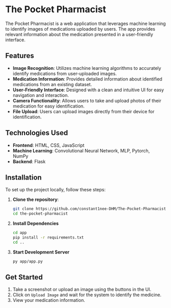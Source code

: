 # The Pocket Pharmacist

The Pocket Pharmacist is a web application that leverages machine learning to identify images of medications uploaded by users. The app provides relevant information about the medication presented in a user-friendly interface.

## Features

- **Image Recognition**: Utilizes machine learning algorithms to accurately identify medications from user-uploaded images.
- **Medication Information**: Provides detailed information about identified medications from an existing dataset.
- **User-Friendly Interface**: Designed with a clean and intuitive UI for easy navigation and interaction.
- **Camera Functionality**: Allows users to take and upload photos of their medication for easy identification.
- **File Upload**: Users can upload images directly from their device for identification.

## Technologies Used

- **Frontend**: HTML, CSS, JavaScript
- **Machine Learning**: Convolutional Neural Network, MLP, Pytorch, NumPy
- **Backend**: Flask

## Installation

To set up the project locally, follow these steps:

1. **Clone the repository**:
   ```bash
   git clone https://github.com/constant1nee-DHM/The-Pocket-Pharmacist
   cd the-pocket-pharmacist
   ```

2. **Install Dependencies**
   ```bash
   cd app
   pip install -r requirements.txt
   cd ..
   ```

2. **Start Development Server**
   ```bash
   py app/app.py
   ```

## Get Started

1. Take a screenshot or upload an image using the buttons in the UI.
2. Click on `Upload Image` and wait for the system to identify the medicine.
3. View your medication information.
